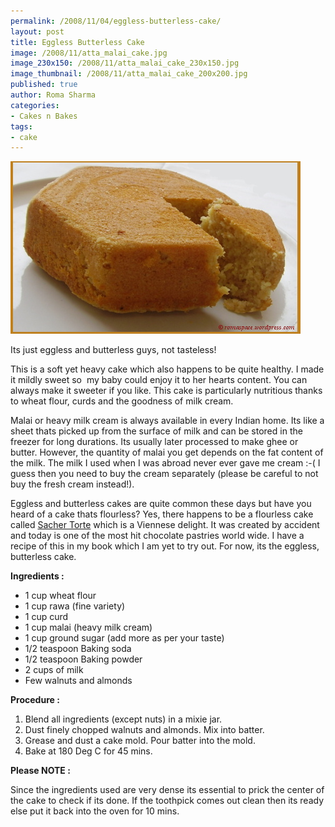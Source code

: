 ```yaml
--- 
permalink: /2008/11/04/eggless-butterless-cake/
layout: post
title: Eggless Butterless Cake
image: /2008/11/atta_malai_cake.jpg
image_230x150: /2008/11/atta_malai_cake_230x150.jpg
image_thumbnail: /2008/11/atta_malai_cake_200x200.jpg
published: true
author: Roma Sharma
categories: 
- Cakes n Bakes
tags:
- cake
---
```

<a href="/2008/11/atta_malai_cake.jpg"><img class="alignnone size-full wp-image-845" title="atta_malai_cake" src="/2008/11/atta_malai_cake.jpg" alt="atta_malai_cake" width="464" height="276" /></a>

Its just eggless and butterless guys, not tasteless!

This is a soft yet heavy cake which also happens to be quite healthy. I made it mildly sweet so  my baby could enjoy it to her hearts content. You can always make it sweeter if you like. This cake is particularly nutritious thanks to wheat flour, curds and the goodness of milk cream.

Malai or heavy milk cream is always available in every Indian home. Its like a sheet thats picked up from the surface of milk and can be stored in the freezer for long durations. Its usually later processed to make ghee or butter. However, the quantity of malai you get depends on the fat content of the milk. The milk I used when I was abroad never ever gave me cream :-( I guess then you need to buy the cream separately (please be careful to not buy the fresh cream instead!).

Eggless and butterless cakes are quite common these days but have you heard of a cake thats flourless? Yes, there happens to be a flourless cake called <a href="http://en.wikipedia.org/wiki/Sacher_torte">Sacher Torte</a> which is a Viennese delight. It was created by accident and today is one of the most hit chocolate pastries world wide. I have a recipe of this in my book which I am yet to try out. For now, its the eggless, butterless cake.

<strong>Ingredients :</strong>
<ul>
	<li>1 cup wheat flour</li>
	<li>1 cup rawa (fine variety)</li>
	<li>1 cup curd</li>
	<li>1 cup malai (heavy milk cream)</li>
	<li>1 cup ground sugar (add more as per your taste)</li>
	<li>1/2 teaspoon Baking soda</li>
	<li>1/2 teaspoon Baking powder</li>
	<li>2 cups of milk</li>
	<li>Few walnuts and almonds</li>
</ul>
<strong>Procedure :</strong>
<ol>
	<li>Blend all ingredients (except nuts) in a mixie jar.</li>
	<li>Dust finely chopped walnuts and almonds. Mix into batter.</li>
	<li>Grease and dust a cake mold. Pour batter into the mold.</li>
	<li>Bake at 180 Deg C for 45 mins.</li>
</ol>
<strong>Please NOTE :</strong>

Since the ingredients used are very dense its essential to prick the center of the cake to check if its done. If the toothpick comes out clean then its ready else put it back into the oven for 10 mins.<strong>
</strong>
